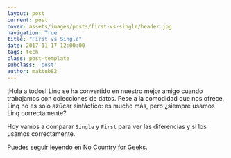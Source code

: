 ```yaml
---
layout: post
current: post
cover: assets/images/posts/first-vs-single/header.jpg
navigation: True
title: "First vs Single"
date: 2017-11-17 12:00:00
tags: tech
class: post-template
subclass: 'post'
author: maktub82
---
```


¡Hola a todos! Linq se ha convertido en nuestro mejor amigo cuando trabajamos con colecciones de datos. Pese a la comodidad que nos ofrece, Linq no es solo azúcar sintáctico: es mucho más, pero ¿siempre usamos Linq correctamente?

Hoy vamos a comparar `Single` y `First` para ver las diferencias y si los usamos correctamente.

Puedes seguir leyendo en [No Country for Geeks](http://www.nocountryforgeeks.com/first-vs-single/).
